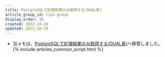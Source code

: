 ```yaml
---
title: PostgreSQLで処理結果のみ取得する(DUAL表)
article_group_id: tips-group
display_order: 30
created: 2022-10-19
updated: 2022-10-19
---
```

- 当メモは、[PostgreSQLで処理結果のみ取得する(DUAL表)](https://thinktwice.tech/it/postgresql/get_only_processing_results_in_postgresql_dual_table/)へ移管しました。
{% include articles_common_script.html %}

